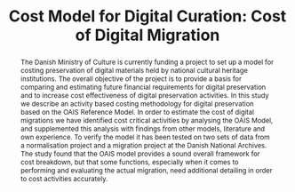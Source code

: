 ---
abstract: The Danish Ministry of Culture is currently funding a project to set up
  a model for costing preservation of digital materials held by national cultural
  heritage institutions. The overall objective of the project is to provide a basis
  for comparing and estimating future financial requirements for digital preservation
  and to increase cost effectiveness of digital preservation activities. In this study
  we describe an activity based costing methodology for digital preservation based
  on the OAIS Reference Model. In order to estimate the cost of digital migrations
  we have identified cost critical activities by analysing the OAIS Model, and supplemented
  this analysis with findings from other models, literature and own experience. To
  verify the model it has been tested on two sets of data from a normalisation project
  and a migration project at the Danish National Archives. The study found that the
  OAIS model provides a sound overall framework for cost breakdown, but that some
  functions, especially when it comes to performing and evaluating the actual migration,
  need additional detailing in order to cost activities accurately.
creators:
- Kejser, Ulla Bøgvad
- Thirifays, Alex
- Nielsen, Anders Bo
date: null
document_url: https://services.phaidra.univie.ac.at/api/object/o:294004/download
grand_parent: iPRES
institutions: []
keywords:
- san francisco
landing_page_url: https://phaidra.univie.ac.at/o:294004
language: eng
layout: publication
license: CC BY-SA 3.0 AT
notes_url: null
parent: iPRES 2009
publication_type: paper
size: 1108328
slides_url: null
source_name: iPRES
stream_url: null
title: 'Cost Model for Digital Curation: Cost of Digital Migration'
year: 2009
---